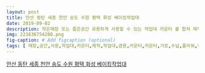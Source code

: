 ```yaml
---
layout: post
title: 안산 동탄 세종 천안 송도 수원 평택 화성 베이킹작업대 
date: 2019-09-02
description: 작은매장 또는 좁은공간 유용하게 사용할 수 있는 작업대 카운터 를 합쳐 제작한 작업대 겸용 카운터 입니다 카운터 가로 1800 수납형 플라워 작업대 가로 1500 카운터상판 원목 작업대상판 LG인조대리석 
img: 221636754280.png
fig-caption: # Add figcaption (optional)
tags: [ 매장,공간,사용,작업대,카운터,제작,작업대,겸용,카운터,카운터,가로,수납,플라워,작업대,가로,카운터,원목,작업대,인조,대리석,계산,작업대,수납,여러가지,복합,형태,카운터,작업대,제작,앞쪽,그냥,계산,옆쪽,작업대,계산,상판,원목,인조,대리석,상판,색상,추어,얼뜻,전체,인조,대리석,카운터,옆면,작업대,모양,몰딩,계산,제작,드렷,추후,개별,사용,전혀,제작,트려,카운터,전혀,문제,배송,기전,상세,사진,보시,오른쪽,부분,작업대,부분,하부,포장,공간,별도,인조,대리석,상판,두께,느낌,모양,전혀,디자인,대리석,원목,판이,두께,정성껏,제작,시작,플라워,항상,제작,문의,황금,나무,경상북도,구미시,고아읍 ]
---
```

[안산 동탄 세종 천안 송도 수원 평택 화성 베이킹작업대 ](https://blog.naver.com/forori74?Redirect=Log&logNo=221636754280)